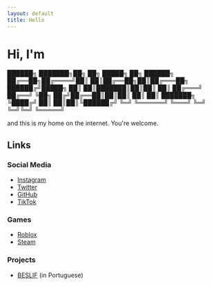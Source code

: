 ```yaml
---
layout: default
title: Hello
---
```

# Hi, I'm
██████╗ ███████╗██╗   ██╗ █████╗ ██╗ ██████╗ 
██╔══██╗██╔════╝██║   ██║██╔══██╗██║██╔═══██╗
██████╔╝█████╗  ██║   ██║███████║██║██║   ██║
██╔═══╝ ██╔══╝  ╚██╗ ██╔╝██╔══██║██║██║   ██║
██║     ███████╗ ╚████╔╝ ██║  ██║██║╚██████╔╝
╚═╝     ╚══════╝  ╚═══╝  ╚═╝  ╚═╝╚═╝ ╚═════╝ 






                                             
and this is my home on the internet. You're welcome.

## Links
### Social Media
- [Instagram](https://www.instagram.com/plwpev)
- [Twitter](https://x.com/pevaio)
- [GitHub](https://github.com/pevaio)
- [TikTok](https://www.tiktok.com/@pevaio)
### Games
- [Roblox](https://www.roblox.com/users/1150965481)
- [Steam](https://steamcommunity.com/id/pollliw)
### Projects
- [BESLIF](https://beslif.github.io) (in Portuguese)
